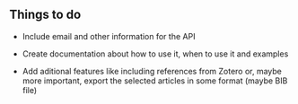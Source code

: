 ## Things to do

- Include email and other information for the API
- Create documentation about how to use it, when to use it and examples

- Add aditional features like including references from Zotero or, maybe more important, export the selected articles in some format (maybe BIB file)
